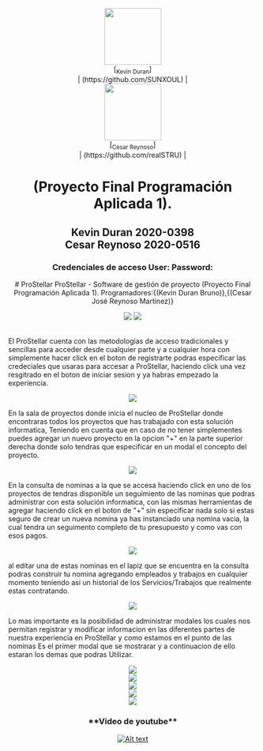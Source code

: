 <div id="header" align="center">
 <img src="https://avatars.githubusercontent.com/u/91565711?v=4" width=115><br>[<sub>Kevin Duran</sub>]<br>| (https://github.com/SUNXOUL) |
 <BR>
  <img src="https://avatars.githubusercontent.com/u/122837710?v=4" width=115><br>[<sub>Cesar Reynoso</sub>]<br>| (https://github.com/realSTRU) |
 
  <h1>(Proyecto Final Programación Aplicada 1).</h1>
  <h2>Kevin Duran 2020-0398<br>Cesar Reynoso 2020-0516<br></h2>
  <h3>Credenciales de acceso User:       Password:</h3>
  
  
  <p style="font-family; monospace">
      # ProStellar
      ProStellar - Software de gestión de proyecto 
      (Proyecto Final Programación Aplicada 1).
      Programadores:{(Kevin Duran Bruno)},{(Cesar José Reynoso Martinez)}
  </p>

</div>


<div align="center">
  <img src="https://user-images.githubusercontent.com/122837710/228116149-1a17f60b-946a-4930-81ec-286dc1b15056.png"/>
  <img src="https://user-images.githubusercontent.com/122837710/228116233-4b9dc6ca-e0d5-4293-8db8-3f205c2448fd.png"/>
  <br>
  <br>
 
  
</div>
<div>
  <p style="font-family; monospace">
        El ProStellar cuenta con las metodologias de acceso tradicionales y sencillas para acceder desde cualquier parte y a cualquier hora
        con simplemente hacer click en el boton de registrarte podras especificar las credeciales que usaras para accesar a ProStellar,
        haciendo click una vez resgitrado en el boton de iniciar sesion y ya habras empezado la experiencia.
    </p>
</div>
<div align = "center">
   <img src="https://i.postimg.cc/yNZVHc3V/Login.png"/>
</div>

<div>
  <p style="font-family; monospace">
        En la sala de proyectos donde inicia el nucleo de ProStellar donde encontraras todos los proyectos que has trabajado con esta solución informatica,
        Teniendo en cuenta que en caso de no tener simplementes puedes agregar un nuevo proyecto en la opcion "+" en la parte superior derecha donde solo tendras que 
         especificar en un modal el concepto del proyecto.
    </p>
</div>
<div align = "center">
   <img src="https://i.postimg.cc/cJRfJKVS/Sala-de-proyectos.png"/>
</div>

<div>
  <p style="font-family; monospace">
       En la consulta de nominas a la que se accesa haciendo click en uno de los proyectos de tendras disponible un seguimiento de las nominas que podras
       administrar con esta solución informatica, con las mismas herramientas de agregar haciendo click en el boton de "+" sin especificar nada solo si 
       estas seguro de crear un nueva nomina ya has instanciado una nomina vacia, la cual tendra un seguimento completo de tu presupuesto y como vas con esos
       pagos.
    </p>
</div>
<div align = "center">
   <img src="https://i.postimg.cc/MHPFr3Dd/Nominas.png"/>
</div>

<div>
  <p style="font-family; monospace">
       al editar una de estas nominas en el lapiz que se encuentra en la consulta podras construir tu nomina agregando empleados y trabajos en cualquier momento
       teniendo asi un historial de los Servicios/Trabajos que realmente estas contratando.
    </p>
</div>
<div align = "center">
   <img src="https://i.postimg.cc/sf43Xzj7/Empleados.png"/>
</div>

<div>
  <p style="font-family; monospace">
       Lo mas importante es la posibilidad de administrar modales los cuales nos permitan registrar y modificar informacion en las diferentes partes de nuestra 
   experiencia en ProStellar y como estamos en el punto de las nominas Es el primer modal que se mostrarar y a continuacion de ello estaran los demas que podras 
   Utilizar.
    </p>
</div>
<div align = "center">
   <img src="https://i.postimg.cc/Y9J8KZVS/Modal-1.png">
   <br>
   <img src="https://i.postimg.cc/3xVkBhDW/Eliminar.png">
 <br>
   <img src="https://i.postimg.cc/SsJqtYFh/Opciones.png">
 <br>
   <img src="https://i.postimg.cc/kXxCZdZB/Modal-Trabajo.png">
 <br>
   <img src="https://i.postimg.cc/P5tgRvYR/Modal-Empleado.png">

<br>
<h3>**Video de youtube**</h3>
  
 [![Alt text](https://img.youtube.com/vi/Z05MwMvEyWQ/0.jpg)](https://www.youtube.com/watch?v=Z05MwMvEyWQ)
</div>





